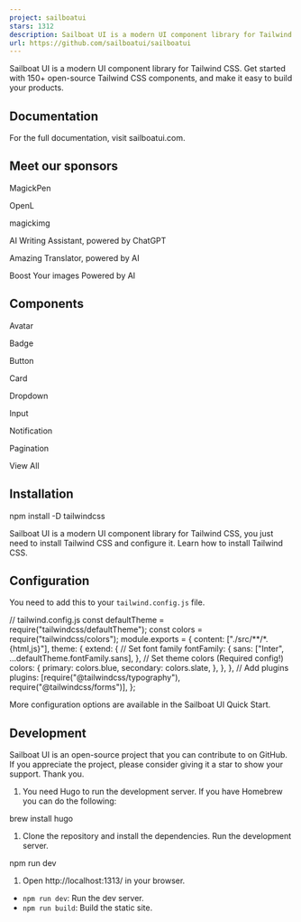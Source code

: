 ```yaml
---
project: sailboatui
stars: 1312
description: Sailboat UI is a modern UI component library for Tailwind CSS 
url: https://github.com/sailboatui/sailboatui
---
```


Sailboat UI is a modern UI component library for Tailwind CSS. Get started with 150+ open-source Tailwind CSS components, and make it easy to build your products.

Documentation
-------------

For the full documentation, visit sailboatui.com.

Meet our sponsors
-----------------

MagickPen

OpenL

magickimg

AI Writing Assistant, powered by ChatGPT

Amazing Translator, powered by AI

Boost Your images Powered by AI

Components
----------

Avatar

Badge

Button

Card

Dropdown

Input

Notification

Pagination

View All

Installation
------------

npm install -D tailwindcss

Sailboat UI is a modern UI component library for Tailwind CSS, you just need to install Tailwind CSS and configure it. Learn how to install Tailwind CSS.

Configuration
-------------

You need to add this to your `tailwind.config.js` file.

// tailwind.config.js
const defaultTheme \= require("tailwindcss/defaultTheme");
const colors \= require("tailwindcss/colors");
module.exports \= {
  content: \["./src/\*\*/\*.{html,js}"\],
  theme: {
    extend: {
      // Set font family
      fontFamily: {
        sans: \["Inter", ...defaultTheme.fontFamily.sans\],
      },
      // Set theme colors (Required config!)
      colors: {
        primary: colors.blue,
        secondary: colors.slate,
      },
    },
  },
  // Add plugins
  plugins: \[require("@tailwindcss/typography"), require("@tailwindcss/forms")\],
};

More configuration options are available in the Sailboat UI Quick Start.

Development
-----------

Sailboat UI is an open-source project that you can contribute to on GitHub. If you appreciate the project, please consider giving it a star to show your support. Thank you.

1.  You need Hugo to run the development server. If you have Homebrew you can do the following:

brew install hugo

1.  Clone the repository and install the dependencies. Run the development server.

npm run dev

1.  Open http://localhost:1313/ in your browser.

-   `npm run dev`: Run the dev server.
-   `npm run build`: Build the static site.

